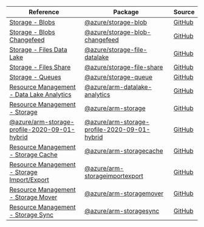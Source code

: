 | Reference | Package | Source |
|---|---|---|
|[Storage - Blobs](storage-blob-readme.md)|[@azure/storage-blob](https://www.npmjs.com/package/@azure/storage-blob)|[GitHub](https://github.com/Azure/azure-sdk-for-js/blob/main/sdk/storage/storage-blob)|
|[Storage - Blobs Changefeed](storage-blob-changefeed-readme.md)|[@azure/storage-blob-changefeed](https://www.npmjs.com/package/@azure/storage-blob-changefeed)|[GitHub](https://github.com/Azure/azure-sdk-for-js/blob/main/sdk/storage/storage-blob-changefeed)|
|[Storage - Files Data Lake](storage-file-datalake-readme.md)|[@azure/storage-file-datalake](https://www.npmjs.com/package/@azure/storage-file-datalake)|[GitHub](https://github.com/Azure/azure-sdk-for-js/blob/main/sdk/storage/storage-file-datalake)|
|[Storage - Files Share](storage-file-share-readme.md)|[@azure/storage-file-share](https://www.npmjs.com/package/@azure/storage-file-share)|[GitHub](https://github.com/Azure/azure-sdk-for-js/blob/main/sdk/storage/storage-file-share)|
|[Storage - Queues](storage-queue-readme.md)|[@azure/storage-queue](https://www.npmjs.com/package/@azure/storage-queue)|[GitHub](https://github.com/Azure/azure-sdk-for-js/blob/main/sdk/storage/storage-queue)|
|[Resource Management - Data Lake Analytics](arm-datalake-analytics-readme.md)|[@azure/arm-datalake-analytics](https://www.npmjs.com/package/@azure/arm-datalake-analytics)|[GitHub](https://github.com/Azure/azure-sdk-for-js/blob/main/sdk/datalake-analytics/arm-datalake-analytics)|
|[Resource Management - Storage](arm-storage-readme.md)|[@azure/arm-storage](https://www.npmjs.com/package/@azure/arm-storage)|[GitHub](https://github.com/Azure/azure-sdk-for-js/blob/main/sdk/storage/arm-storage)|
|[@azure/arm-storage-profile-2020-09-01-hybrid](arm-storage-profile-2020-09-01-hybrid-readme.md)|[@azure/arm-storage-profile-2020-09-01-hybrid](https://www.npmjs.com/package/@azure/arm-storage-profile-2020-09-01-hybrid)|[GitHub](https://github.com/Azure/azure-sdk-for-js/blob/main/sdk/storage/arm-storage-profile-2020-09-01-hybrid)|
|[Resource Management - Storage Cache](arm-storagecache-readme.md)|[@azure/arm-storagecache](https://www.npmjs.com/package/@azure/arm-storagecache)|[GitHub](https://github.com/Azure/azure-sdk-for-js/blob/main/sdk/storagecache/arm-storagecache)|
|[Resource Management - Storage Import/Export](arm-storageimportexport-readme.md)|[@azure/arm-storageimportexport](https://www.npmjs.com/package/@azure/arm-storageimportexport)|[GitHub](https://github.com/Azure/azure-sdk-for-js/blob/main/sdk/storageimportexport/arm-storageimportexport)|
|[Resource Management - Storage Mover](arm-storagemover-readme.md)|[@azure/arm-storagemover](https://www.npmjs.com/package/@azure/arm-storagemover)|[GitHub](https://github.com/Azure/azure-sdk-for-js/blob/main/sdk/storagemover/arm-storagemover)|
|[Resource Management - Storage Sync](arm-storagesync-readme.md)|[@azure/arm-storagesync](https://www.npmjs.com/package/@azure/arm-storagesync)|[GitHub](https://github.com/Azure/azure-sdk-for-js/blob/main/sdk/storagesync/arm-storagesync)|
